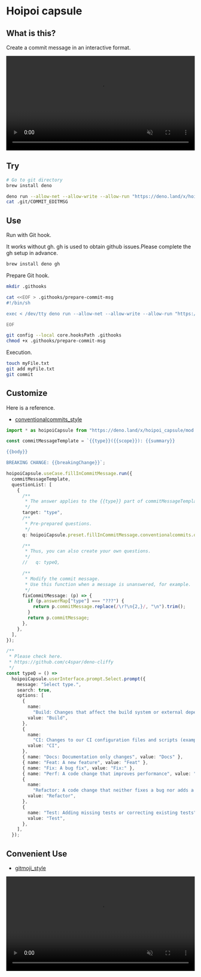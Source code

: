 # Hoipoi capsule

## What is this?

Create a commit message in an interactive format.

<video controls playsinline width="100%" autoplay loop muted="true" src="https://user-images.githubusercontent.com/92862731/201958468-dec2cf7a-8035-47b1-9668-d468641ce8be.mov" type="video/mp4" >
 Sorry, your browser doesn't support embedded videos.
</video>

## Try

```bash
# Go to git directory
brew install deno

deno run --allow-net --allow-write --allow-run "https://deno.land/x/hoipoi_capsule/demo/fill_in_commit_message/conventionalcommits_style.ts?source"
cat .git/COMMIT_EDITMSG
```

## Use

Run with Git hook.

It works without gh. gh is used to obtain github issues.Please complete the gh
setup in advance.

```bash
brew install deno gh
```

Prepare Git hook.

```bash
mkdir .githooks

cat <<EOF > .githooks/prepare-commit-msg
#!/bin/sh

exec < /dev/tty deno run --allow-net --allow-write --allow-run "https://deno.land/x/hoipoi_capsule/demo/fill_in_commit_message/conventionalcommits_style.ts?source"

EOF

git config --local core.hooksPath .githooks
chmod +x .githooks/prepare-commit-msg
```

Execution.

```bash
touch myFile.txt
git add myFile.txt
git commit
```

## Customize

Here is a reference.

- [conventionalcommits_style](https://github.com/bird-studio/hoipoi_capsule/blob/main/demo/fill_in_commit_message/conventionalcommits_style.ts)

```ts
import * as hoipoiCapsule from "https://deno.land/x/hoipoi_capsule/mod.ts";

const commitMessageTemplate = `{{type}}({{scope}}): {{summary}}

{{body}}

BREAKING CHANGE: {{breakingChange}}`;

hoipoiCapsule.useCase.fillInCommitMessage.run({
  commitMessageTemplate,
  questionList: [
    {
      /**
       * The answer applies to the {{type}} part of commitMessageTemplate.
       */
      target: "type",
      /**
       * Pre-prepared questions.
       */
      q: hoipoiCapsule.preset.fillInCommitMessage.conventionalcommits.qMap.type,

      /**
       * Thus, you can also create your own questions.
       */
      //   q: typeQ,

      /**
       * Modify the commit message.
       * Use this function when a message is unanswered, for example.
       */
      fixCommitMessage: (p) => {
        if (p.answerMap["type"] === "???") {
          return p.commitMessage.replace(/\r?\n{2,}/, "\n").trim();
        }
        return p.commitMessage;
      },
    },
  ],
});

/**
 * Please check here.
 * https://github.com/c4spar/deno-cliffy
 */
const typeQ = () =>
  hoipoiCapsule.userInterface.prompt.Select.prompt({
    message: "Select type.",
    search: true,
    options: [
      {
        name:
          "Build: Changes that affect the build system or external dependencies (example scopes: gulp, broccoli, npm)",
        value: "Build",
      },
      {
        name:
          "CI: Changes to our CI configuration files and scripts (examples: CircleCi, SauceLabs)",
        value: "CI",
      },
      { name: "Docs: Documentation only changes", value: "Docs" },
      { name: "Feat: A new feature", value: "Feat" },
      { name: "Fix: A bug fix", value: "Fix:" },
      { name: "Perf: A code change that improves performance", value: "Perf" },
      {
        name:
          "Refactor: A code change that neither fixes a bug nor adds a feature",
        value: "Refactor",
      },
      {
        name: "Test: Adding missing tests or correcting existing tests",
        value: "Test",
      },
    ],
  });
```

## Convenient Use

- [gitmoji_style](https://github.com/bird-studio/hoipoi_capsule/blob/main/demo/fill_in_commit_message/gitmoji_style.ts)

<video controls playsinline width="100%" autoplay loop muted="true" src="https://user-images.githubusercontent.com/92862731/202081954-dc908df9-70d8-436a-8ad9-fa5d91cd1280.mov" type="video/mp4" >
 Sorry, your browser doesn't support embedded videos.
</video>
